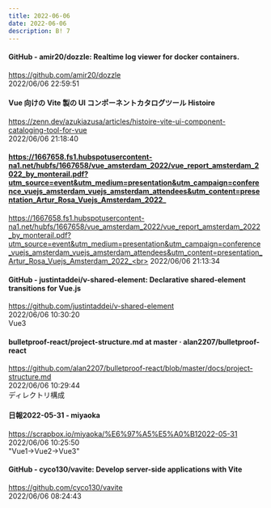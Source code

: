 ```yaml
---
title: 2022-06-06
date: 2022-06-06
description: B! 7
---
```


#### GitHub - amir20/dozzle: Realtime log viewer for docker containers.
https://github.com/amir20/dozzle<br>
2022/06/06 22:59:51<br>


#### Vue 向けの Vite 製の UI コンポーネントカタログツール Histoire
https://zenn.dev/azukiazusa/articles/histoire-vite-ui-component-cataloging-tool-for-vue<br>
2022/06/06 21:18:40<br>


#### https://1667658.fs1.hubspotusercontent-na1.net/hubfs/1667658/vue_amsterdam_2022/vue_report_amsterdam_2022_by_monterail.pdf?utm_source=event&utm_medium=presentation&utm_campaign=conference_vuejs_amsterdam_vuejs_amsterdam_attendees&utm_content=presentation_Artur_Rosa_Vuejs_Amsterdam_2022_
https://1667658.fs1.hubspotusercontent-na1.net/hubfs/1667658/vue_amsterdam_2022/vue_report_amsterdam_2022_by_monterail.pdf?utm_source=event&utm_medium=presentation&utm_campaign=conference_vuejs_amsterdam_vuejs_amsterdam_attendees&utm_content=presentation_Artur_Rosa_Vuejs_Amsterdam_2022_<br>
2022/06/06 21:13:34<br>


#### GitHub - justintaddei/v-shared-element: Declarative shared-element transitions for Vue.js
https://github.com/justintaddei/v-shared-element<br>
2022/06/06 10:30:20<br>
Vue3


#### bulletproof-react/project-structure.md at master · alan2207/bulletproof-react
https://github.com/alan2207/bulletproof-react/blob/master/docs/project-structure.md<br>
2022/06/06 10:29:44<br>
ディレクトリ構成


#### 日報2022-05-31 - miyaoka
https://scrapbox.io/miyaoka/%E6%97%A5%E5%A0%B12022-05-31<br>
2022/06/06 10:25:50<br>
"Vue1→Vue2→Vue3"


#### GitHub - cyco130/vavite: Develop server-side applications with Vite
https://github.com/cyco130/vavite<br>
2022/06/06 08:24:43<br>


